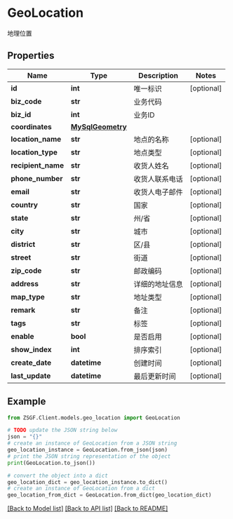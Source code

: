 # GeoLocation

地理位置

## Properties

Name | Type | Description | Notes
------------ | ------------- | ------------- | -------------
**id** | **int** | 唯一标识 | [optional] 
**biz_code** | **str** | 业务代码 | 
**biz_id** | **int** | 业务ID | 
**coordinates** | [**MySqlGeometry**](MySqlGeometry.md) |  | 
**location_name** | **str** | 地点的名称 | [optional] 
**location_type** | **str** | 地点类型 | [optional] 
**recipient_name** | **str** | 收货人姓名 | [optional] 
**phone_number** | **str** | 收货人联系电话 | [optional] 
**email** | **str** | 收货人电子邮件 | [optional] 
**country** | **str** | 国家 | [optional] 
**state** | **str** | 州/省 | [optional] 
**city** | **str** | 城市 | [optional] 
**district** | **str** | 区/县 | [optional] 
**street** | **str** | 街道 | [optional] 
**zip_code** | **str** | 邮政编码 | [optional] 
**address** | **str** | 详细的地址信息 | [optional] 
**map_type** | **str** | 地址类型 | [optional] 
**remark** | **str** | 备注 | [optional] 
**tags** | **str** | 标签 | [optional] 
**enable** | **bool** | 是否启用 | [optional] 
**show_index** | **int** | 排序索引 | [optional] 
**create_date** | **datetime** | 创建时间 | [optional] 
**last_update** | **datetime** | 最后更新时间 | [optional] 

## Example

```python
from ZSGF.Client.models.geo_location import GeoLocation

# TODO update the JSON string below
json = "{}"
# create an instance of GeoLocation from a JSON string
geo_location_instance = GeoLocation.from_json(json)
# print the JSON string representation of the object
print(GeoLocation.to_json())

# convert the object into a dict
geo_location_dict = geo_location_instance.to_dict()
# create an instance of GeoLocation from a dict
geo_location_from_dict = GeoLocation.from_dict(geo_location_dict)
```
[[Back to Model list]](../README.md#documentation-for-models) [[Back to API list]](../README.md#documentation-for-api-endpoints) [[Back to README]](../README.md)


